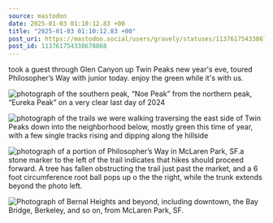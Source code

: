 ```yaml
---
source: mastodon
date: 2025-01-03 01:10:12.83 +00
title: "2025-01-03 01:10:12.83 +00"
post_uri: https://mastodon.social/users/gravely/statuses/113761754338678868
post_id: 113761754338678868
---
```

took a guest through Glen Canyon up Twin Peaks new year's eve, toured Philosopher’s Way with junior today. enjoy the green while it's with us.


![photograph of the southern peak, “Noe Peak” from the northern peak, “Eureka Peak” on a very clear last day of 2024](/images/113761753009559656.jpeg)

![photograph of the trails we were walking traversing the east side of Twin Peaks down into the neighborhood below, mostly green this time of year, with a few single tracks rising and dipping along the hillside](/images/113761753382311549.jpeg)

![photograph of a portion of Philosopher’s Way in McLaren Park, SF.a stone marker to the left of the trail indicates that hikes should proceed forward. A tree has fallen obstructing the trail just past the market, and a 6 foot circumference root ball pops up o the the right, while the trunk extends beyond the photo left.](/images/113761753753201085.jpeg)

![Photograph of Bernal Heights and beyond, including downtown, the Bay Bridge, Berkeley, and so on, from McLaren Park, SF.](/images/113761754083580667.jpeg)

